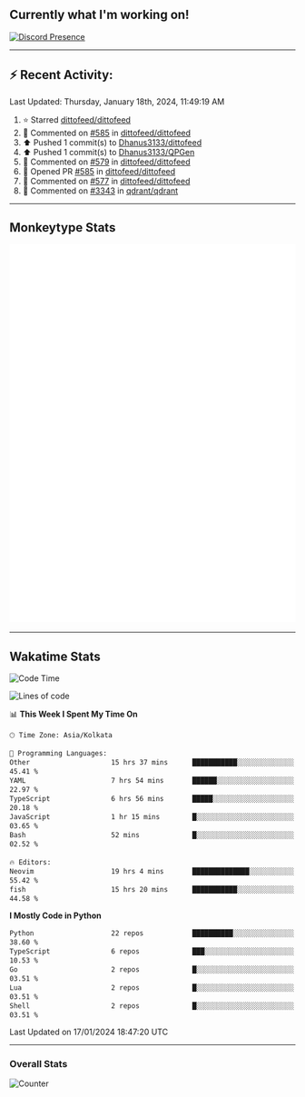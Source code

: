 ## Currently what I'm working on!
[![Discord Presence](https://lanyard.cnrad.dev/api/534981034400284712)](https://discord.com/users/534981034400284712)

---

## :zap: Recent Activity:
<!--RECENT_ACTIVITY:last_update-->
Last Updated: Thursday, January 18th, 2024, 11:49:19 AM
<!--RECENT_ACTIVITY:last_update_end-->
<!--RECENT_ACTIVITY:start-->
1. ⭐ Starred [dittofeed/dittofeed](https://github.com/dittofeed/dittofeed)<br>
2. 💬 Commented on [#585](https://github.com/dittofeed/dittofeed/pull/585#issuecomment-1894982038) in [dittofeed/dittofeed](https://github.com/dittofeed/dittofeed)<br>
3. ⬆️ Pushed 1 commit(s) to [Dhanus3133/dittofeed](https://github.com/Dhanus3133/dittofeed)<br>
4. ⬆️ Pushed 1 commit(s) to [Dhanus3133/QPGen](https://github.com/Dhanus3133/QPGen)<br>
5. 💬 Commented on [#579](https://github.com/dittofeed/dittofeed/issues/579#issuecomment-1893606320) in [dittofeed/dittofeed](https://github.com/dittofeed/dittofeed)<br>
6. 💪 Opened PR [#585](https://github.com/dittofeed/dittofeed/pull/585) in [dittofeed/dittofeed](https://github.com/dittofeed/dittofeed)<br>
7. 💬 Commented on [#577](https://github.com/dittofeed/dittofeed/issues/577#issuecomment-1893005273) in [dittofeed/dittofeed](https://github.com/dittofeed/dittofeed)<br>
8. 💬 Commented on [#3343](https://github.com/qdrant/qdrant/pull/3343#discussion_r1452550144) in [qdrant/qdrant](https://github.com/qdrant/qdrant)<br>
<!--RECENT_ACTIVITY:end-->

---

## Monkeytype Stats
<a href="https://monkeytype.com/profile/dhanus">
  <img src="https://raw.githubusercontent.com/Dhanus3133/Dhanus3133/monkeytype/monkeytype-pb.svg" alt="Monkeytype Profile" />
</a>

---

## Wakatime Stats
<!--START_SECTION:waka-->
![Code Time](http://img.shields.io/badge/Code%20Time-1%2C595%20hrs%2019%20mins-blue)

![Lines of code](https://img.shields.io/badge/From%20Hello%20World%20I%27ve%20Written-4.8%20million%20lines%20of%20code-blue)

📊 **This Week I Spent My Time On** 

```text
🕑︎ Time Zone: Asia/Kolkata

💬 Programming Languages: 
Other                    15 hrs 37 mins      ███████████░░░░░░░░░░░░░░   45.41 % 
YAML                     7 hrs 54 mins       ██████░░░░░░░░░░░░░░░░░░░   22.97 % 
TypeScript               6 hrs 56 mins       █████░░░░░░░░░░░░░░░░░░░░   20.18 % 
JavaScript               1 hr 15 mins        █░░░░░░░░░░░░░░░░░░░░░░░░   03.65 % 
Bash                     52 mins             █░░░░░░░░░░░░░░░░░░░░░░░░   02.52 % 

🔥 Editors: 
Neovim                   19 hrs 4 mins       ██████████████░░░░░░░░░░░   55.42 % 
fish                     15 hrs 20 mins      ███████████░░░░░░░░░░░░░░   44.58 % 
```

**I Mostly Code in Python** 

```text
Python                   22 repos            ██████████░░░░░░░░░░░░░░░   38.60 % 
TypeScript               6 repos             ███░░░░░░░░░░░░░░░░░░░░░░   10.53 % 
Go                       2 repos             █░░░░░░░░░░░░░░░░░░░░░░░░   03.51 % 
Lua                      2 repos             █░░░░░░░░░░░░░░░░░░░░░░░░   03.51 % 
Shell                    2 repos             █░░░░░░░░░░░░░░░░░░░░░░░░   03.51 % 
```




 Last Updated on 17/01/2024 18:47:20 UTC
<!--END_SECTION:waka-->
---

### Overall Stats

<img src="https://moe-counter.glitch.me/get/@Dhanus3133?theme=asoul" alt="Counter" />
